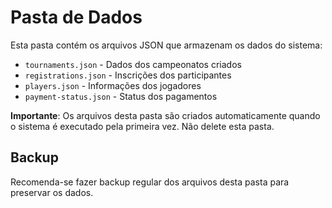 # Pasta de Dados

Esta pasta contém os arquivos JSON que armazenam os dados do sistema:

- `tournaments.json` - Dados dos campeonatos criados
- `registrations.json` - Inscrições dos participantes
- `players.json` - Informações dos jogadores
- `payment-status.json` - Status dos pagamentos

**Importante**: Os arquivos desta pasta são criados automaticamente quando o sistema é executado pela primeira vez. Não delete esta pasta.

## Backup

Recomenda-se fazer backup regular dos arquivos desta pasta para preservar os dados.
